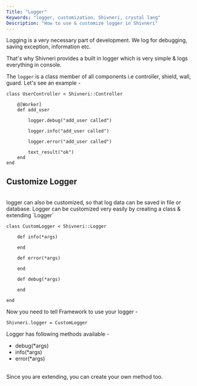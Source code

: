 ```yaml
---
Title: "Logger"
Keywords: "logger, customization, Shivneri, crystal lang"
Description: "How to use & customize logger in Shivneri"
---
```


Logging is a very necessary part of development. We log for debugging, saving exception, information etc.

That's why Shivneri provides a built in logger which is very simple & logs everything in console.

The `logger` is a class member of all components i.e controller, shield, wall, guard. Let's see an example - 

```
class UserController < Shivneri::Controller
      
    @[Worker]
    def add_user

        logger.debug("add_user called")

        logger.info("add_user called")

        logger.error("add_user called")

        text_result("ok")
    end
end
```

## Customize Logger
<br>
logger can also be customized, so that log data can be saved in file or database. Logger can be customized very easily by creating a class & extending `Logger` 

```
class CustomLogger < Shivneri::Logger 
   
    def info(*args)
    
    end

    def error(*args)
    
    end

    def debug(*args)
    
    end
    
end
```

Now you need to tell Framework to use your logger - 

```
Shivneri.logger = CustomLogger
```



Logger has following methods available - 

* debug(*args)
* info(*args)
* error(*args)

<br>Since you are extending, you can create your own method too.
